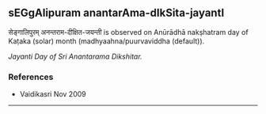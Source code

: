 ## sEGgAlipuram anantarAma-dIkSita-jayantI
सेङ्गालिपुरम् अनन्तराम-दीक्षित-जयन्ती is observed on Anūrādhā nakṣhatram day of Kaṭaka (solar) month (madhyaahna/puurvaviddha (default)).

_Jayanti Day of Sri Anantarama Dikshitar._
### References
* Vaidikasri Nov 2009


---
